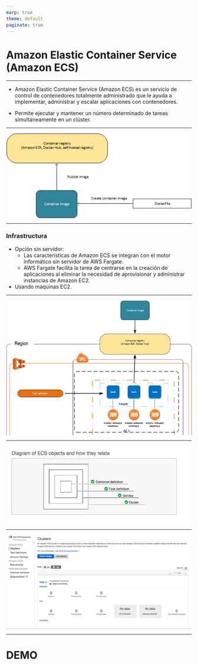 ```yaml
---
marp: true
theme: default
paginate: true
---
```


<style>
img[alt~="center"] {
  display: block;
  margin: 0 auto;
}
</style>

# Amazon Elastic Container Service (Amazon ECS)

---

- Amazon Elastic Container Service (Amazon ECS) es un servicio de control de contenedores totalmente administrado que le ayuda a implementar, administrar y escalar aplicaciones con contenedores.

- Permite ejecutar y mantener un número determinado de tareas simultáneamente en un clúster.

---

![center](imgs/ecs_4.png)

---

### Infrastructura
- Opción sin servidor:
    - Las características de Amazon ECS se integran con el motor informático sin servidor de AWS Fargate. 
    - AWS Fargate facilita la tarea de centrarse en la creación de aplicaciones al eliminar la necesidad de aprovisionar y administrar instancias de Amazon EC2. 
- Usando máquinas EC2.

--- 

![center](imgs/ecs_3.png)


---


![center](imgs/ecs_1.png)

---

![center](imgs/ecs_2.png)

---

# DEMO
